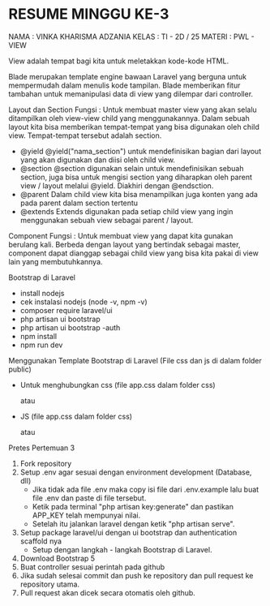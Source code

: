 # RESUME MINGGU KE-3
NAMA   : VINKA KHARISMA ADZANIA
KELAS  : TI - 2D / 25 
MATERI : PWL - VIEW

View adalah tempat bagi kita untuk meletakkan kode-kode HTML. 

Blade merupakan template engine bawaan Laravel yang berguna untuk mempermudah dalam menulis kode tampilan.
Blade memberikan fitur tambahan untuk memanipulasi data di view yang dilempar dari controller.

Layout dan Section
Fungsi : Untuk membuat master view yang akan selalu ditampilkan oleh view-view child yang menggunakannya. Dalam sebuah layout kita bisa memberikan tempat-tempat yang bisa digunakan oleh child view. Tempat-tempat tersebut adalah section.

- @yield
    @yield("nama_section") untuk mendefinisikan bagian dari layout yang akan digunakan dan diisi oleh child view.
- @section
    @section digunakan selain untuk mendefinisikan sebuah section, juga bisa untuk mengisi section yang diharapkan oleh parent view / layout melalui @yield. Diakhiri dengan @endsction.
- @parent
    Dalam child view kita bisa menampilkan juga konten yang ada pada parent dalam section tertentu
- @extends
    Extends digunakan pada setiap child view yang ingin menggunakan sebuah view sebagai parent / layout.

Component
Fungsi : Untuk membuat view yang dapat kita gunakan berulang kali. Berbeda dengan layout yang bertindak sebagai master, component dapat dianggap sebagai child view yang bisa kita pakai di view lain yang membutuhkannya.

Bootstrap di Laravel
- install nodejs
- cek instalasi nodejs (node -v, npm -v)
- composer require laravel/ui
- php artisan ui bootstrap
- php artisan ui bootstrap -auth
- npm install
- npm run dev

Menggunakan Template Bootstrap di Laravel 
(File css dan js di dalam folder public)
- Untuk menghubungkan css (file app.css dalam folder css)
    <link rel="stylesheet" type="text/css" href="/css/style.css">
    atau
    <link rel="stylesheet" type="text/css" href="{{ asset('/css/app.css') }}">

- JS (file app.css dalam folder css)
    <script type="text/javascript" src="/js/app.js"></script>
    atau
    <script type="text/javascript" src="{{ asset('/js/app.js') }}"></script>

Pretes Pertemuan 3
1. Fork repository
2. Setup .env agar sesuai dengan environment development (Database, dll)
    - Jika tidak ada file .env maka copy isi file dari .env.example lalu buat file .env dan paste di file tersebut. 
    - Ketik pada terminal "php artisan key:generate" dan pastikan APP_KEY telah mempunyai nilai. 
    - Setelah itu jalankan laravel dengan ketik "php artisan serve".
3. Setup package laravel/ui dengan ui bootstrap dan authentication scaffold nya 
    - Setup dengan langkah - langkah Bootstrap di Laravel.
4. Download Bootstrap 5
5. Buat controller sesuai perintah pada github
6. Jika sudah selesai commit dan push ke repository dan pull request ke repository utama.
7. Pull request akan dicek secara otomatis oleh github.